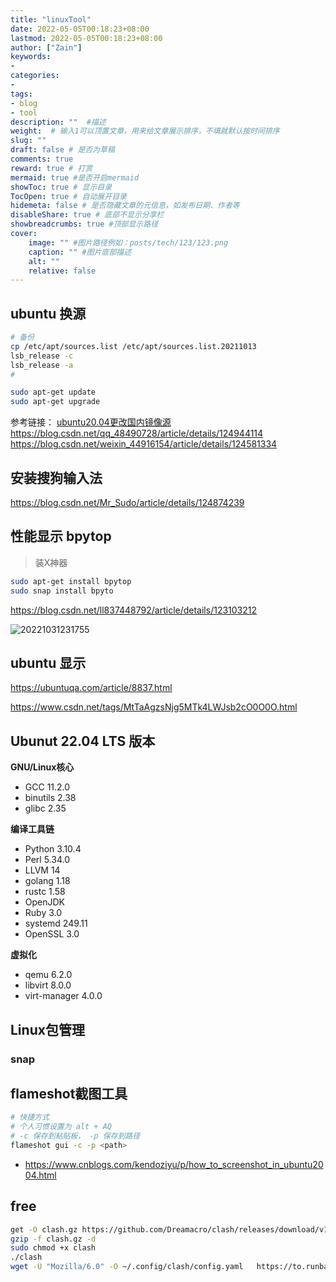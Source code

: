 ```yaml
---
title: "linuxTool"
date: 2022-05-05T00:18:23+08:00
lastmod: 2022-05-05T00:18:23+08:00
author: ["Zain"]
keywords: 
- 
categories: 
- 
tags: 
- blog
- tool
description: ""  #描述
weight:  # 输入1可以顶置文章，用来给文章展示排序，不填就默认按时间排序
slug: ""
draft: false # 是否为草稿
comments: true
reward: true # 打赏
mermaid: true #是否开启mermaid
showToc: true # 显示目录
TocOpen: true # 自动展开目录
hidemeta: false # 是否隐藏文章的元信息，如发布日期、作者等
disableShare: true # 底部不显示分享栏
showbreadcrumbs: true #顶部显示路径
cover:
    image: "" #图片路径例如：posts/tech/123/123.png
    caption: "" #图片底部描述
    alt: ""
    relative: false
---
```





## ubuntu 换源

```sh
# 备份
cp /etc/apt/sources.list /etc/apt/sources.list.20211013
lsb_release -c
lsb_release -a
# 

sudo apt-get update
sudo apt-get upgrade

```
参考链接：
[ubuntu20.04更改国内镜像源](https://blog.csdn.net/qq_33706673/article/details/106869016)           \
https://blog.csdn.net/qq_48490728/article/details/124944114              \
https://blog.csdn.net/weixin_44916154/article/details/124581334


## 安装搜狗输入法
https://blog.csdn.net/Mr_Sudo/article/details/124874239


## 性能显示 bpytop
> 装X神器
```sh
sudo apt-get install bpytop
sudo snap install bpyto
```
https://blog.csdn.net/ll837448792/article/details/123103212

![20221031231755](https://raw.githubusercontent.com/zhuangll/PictureBed/main/blogs/pictures/20221031231755.png)

## ubuntu 显示

https://ubuntuqa.com/article/8837.html

https://www.csdn.net/tags/MtTaAgzsNjg5MTk4LWJsb2cO0O0O.html

## Ubunut 22.04 LTS 版本

**GNU/Linux核心**

* GCC 11.2.0
* binutils 2.38
* glibc 2.35

**编译工具链**

* Python 3.10.4
* Perl 5.34.0
* LLVM 14
* golang 1.18
* rustc 1.58
* OpenJDK
* Ruby 3.0
* systemd 249.11
* OpenSSL 3.0

**虚拟化**

* qemu 6.2.0
* libvirt 8.0.0
* virt-manager 4.0.0




## Linux包管理

### snap



## flameshot截图工具


```sh
# 快捷方式 
# 个人习惯设置为 alt + AQ
# -c 保存到粘贴板， -p 保存到路径 
flameshot gui -c -p <path>
```

- https://www.cnblogs.com/kendoziyu/p/how_to_screenshot_in_ubuntu2004.html


## free

```sh
get -O clash.gz https://github.com/Dreamacro/clash/releases/download/v1.11.8/clash-linux-amd64-v1.11.8.gz
gzip -f clash.gz -d 
sudo chmod +x clash 
./clash
wget -U "Mozilla/6.0" -O ~/.config/clash/config.yaml   https://to.runba.cyou/link/HR6FLUV7z8k7lNyx?clash=1
```





